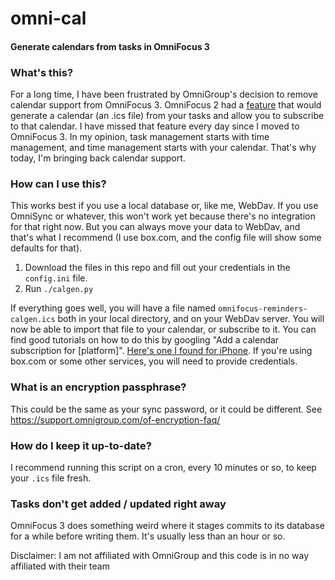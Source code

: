 # omni-cal
#### Generate calendars from tasks in OmniFocus 3

### What's this?
For a long time, I have been frustrated by OmniGroup's decision to remove calendar support from OmniFocus 3. OmniFocus 2 had a [feature](https://support.omnigroup.com/omnifocus-ical-sync/) that would generate a calendar (an .ics file) from your tasks and allow you to subscribe to that calendar. I have missed that feature every day since I moved to OmniFocus 3. In my opinion, task management starts with time management, and time management starts with your calendar. That's why today, I'm bringing back calendar support.

### How can I use this?
This works best if you use a local database or, like me, WebDav. If you use OmniSync or whatever, this won't work yet because there's no integration for that right now. But you can always move your data to WebDav, and that's what I recommend (I use box.com, and the config file will show some defaults for that).
1. Download the files in this repo and fill out your credentials in the `config.ini` file.
2. Run `./calgen.py`

If everything goes well, you will have a file named `omnifocus-reminders-calgen.ics` both in your local directory, and on your WebDav server. You will now be able to import that file to your calendar, or subscribe to it. You can find good tutorials on how to do this by googling "Add a calendar subscription for [platform]". [Here's one I found for iPhone](https://www.macrumors.com/how-to/subscribe-to-calendars-on-iphone-ipad/). If you're using box.com or some other services, you will need to provide credentials.

### What is an encryption passphrase?
This could be the same as your sync password, or it could be different. See https://support.omnigroup.com/of-encryption-faq/

### How do I keep it up-to-date?
I recommend running this script on a cron, every 10 minutes or so, to keep your `.ics` file fresh.

### Tasks don't get added / updated right away
OmniFocus 3 does something weird where it stages commits to its database for a while before writing them. It's usually less than an hour or so.

Disclaimer: I am not affiliated with OmniGroup and this code is in no way affiliated with their team
